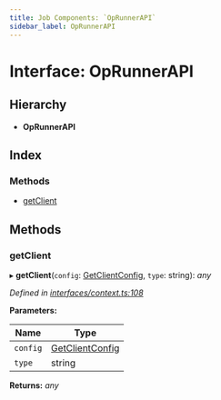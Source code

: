 ```yaml
---
title: Job Components: `OpRunnerAPI`
sidebar_label: OpRunnerAPI
---
```


# Interface: OpRunnerAPI

## Hierarchy

* **OpRunnerAPI**

## Index

### Methods

* [getClient](oprunnerapi.md#getclient)

## Methods

###  getClient

▸ **getClient**(`config`: [GetClientConfig](getclientconfig.md), `type`: string): *any*

*Defined in [interfaces/context.ts:108](https://github.com/terascope/teraslice/blob/0ae31df4/packages/job-components/src/interfaces/context.ts#L108)*

**Parameters:**

Name | Type |
------ | ------ |
`config` | [GetClientConfig](getclientconfig.md) |
`type` | string |

**Returns:** *any*
